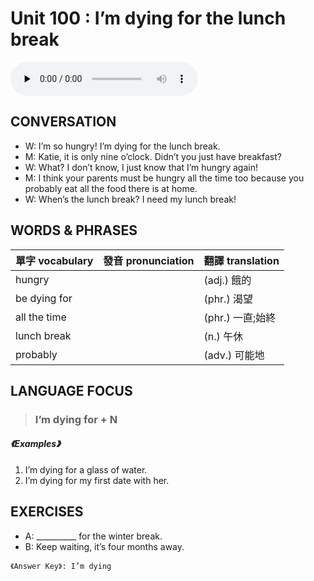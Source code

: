 # Unit 100 : I’m dying for the lunch break

<audio controls preload="none">
  <source src="https://channelplus.ner.gov.tw/api/audio/5ad2e644f95e3500064f4369">
</audio>

## CONVERSATION
* W: I’m so hungry! I’m dying for the lunch break. 
* M: Katie, it is only nine o’clock. Didn’t you just have breakfast? 
* W: What? I don’t know, I just know that I’m hungry again! 
* M: I think your parents must be hungry all the time too because you probably eat all the food there is at home. 
* W: When’s the lunch break? I need my lunch break!

## WORDS & PHRASES
單字 vocabulary|發音 pronunciation|翻譯 translation
---|---|---
hungry||(adj.) 餓的
be dying for||(phr.) 渴望
all the time||(phr.) 一直;始終
lunch break||(n.) 午休
probably||(adv.) 可能地

## LANGUAGE FOCUS 
> <h3>I’m dying for + N</h3>

##### 《Examples》
1. I’m dying for a glass of water.
2. I’m dying for my first date with her.

## EXERCISES 
* A: __________ for the winter break.
* B: Keep waiting, it’s four months away.

`《Answer Key》: I’m dying`